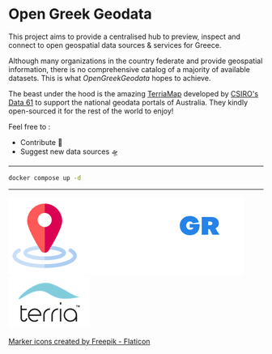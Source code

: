 Open Greek Geodata
==========

This project aims to provide a centralised hub to preview, inspect and connect to open geospatial data sources & services for Greece. 

Although many organizations in the country federate and provide geospatial information, there is no comprehensive catalog of a majority of available datasets. This is what *OpenGreekGeodata* hopes to achieve.

The beast under the hood is the amazing [TerriaMap](https://github.com/TerriaJS/TerriaMap/) developed by [CSIRO's Data 61](https://data61.csiro.au/) to support the national geodata portals of Australia. They kindly open-sourced it for the rest of the world to enjoy!


Feel free to :
- Contribute 🚀
- Suggest new data sources 🛸

---

```bash
docker compose up -d
```

---

![OpenDataGrPortal Logo](logo.png "Open Greek Geodata Portal logo")
![Terria logo](terria-logo.png "Terria logo")



<a href="https://www.flaticon.com/free-icons/marker" title="marker icons">Marker icons created by Freepik - Flaticon</a>
